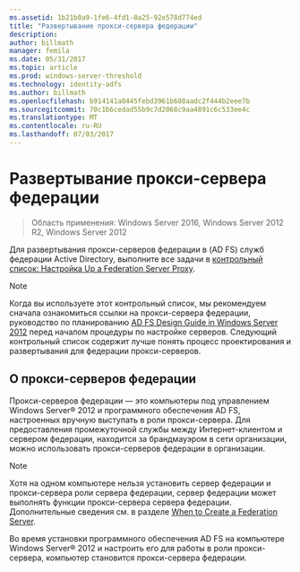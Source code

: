 ```yaml
---
ms.assetid: 1b21b0a9-1fe6-4fd1-8a25-92e578d774ed
title: "Развертывание прокси-сервера федерации"
description: 
author: billmath
manager: femila
ms.date: 05/31/2017
ms.topic: article
ms.prod: windows-server-threshold
ms.technology: identity-adfs
ms.author: billmath
ms.openlocfilehash: b914141a0445febd3961b688aadc2f444b2eee7b
ms.sourcegitcommit: 70c1b6cedad55b9c7d2068c9aa4891c6c533ee4c
ms.translationtype: MT
ms.contentlocale: ru-RU
ms.lasthandoff: 07/03/2017
---
```

# <a name="deploying-federation-server-proxies"></a>Развертывание прокси-сервера федерации

>Область применения: Windows Server 2016, Windows Server 2012 R2, Windows Server 2012

Для развертывания прокси-серверов федерации в \(AD FS\) служб федерации Active Directory, выполните все задачи в [контрольный список: Настройка Up a Federation Server Proxy](Checklist--Setting-Up-a-Federation-Server-Proxy.md).  
  
> [!NOTE]  
> Когда вы используете этот контрольный список, мы рекомендуем сначала ознакомиться ссылки на прокси-сервера федерации, руководство по планированию [AD FS Design Guide in Windows Server 2012](https://technet.microsoft.com/library/dd807036.aspx) перед началом процедуры по настройке серверов. Следующий контрольный список содержит лучше понять процесс проектирования и развертывания для федерации прокси-серверов.  
  
## <a name="about-federation-server-proxies"></a>О прокси-серверов федерации  
Прокси-серверов федерации — это компьютеры под управлением Windows Server® 2012 и программного обеспечения AD FS, настроенных вручную выступать в роли прокси-сервера. Для предоставления промежуточной службы между Интернет-клиентом и сервером федерации, находится за брандмауэром в сети организации, можно использовать прокси-серверов федерации в организации.  
  
> [!NOTE]  
> Хотя на одном компьютере нельзя установить сервер федерации и прокси-сервера роли сервера федерации, сервер федерации может выполнять функции прокси-сервера сервера федерации. Дополнительные сведения см. в разделе [When to Create a Federation Server](https://technet.microsoft.com/library/dd807101.aspx).  
  
Во время установки программного обеспечения AD FS на компьютере Windows Server® 2012 и настроить его для работы в роли прокси-сервера, компьютер становится прокси-сервера федерации.  
  

